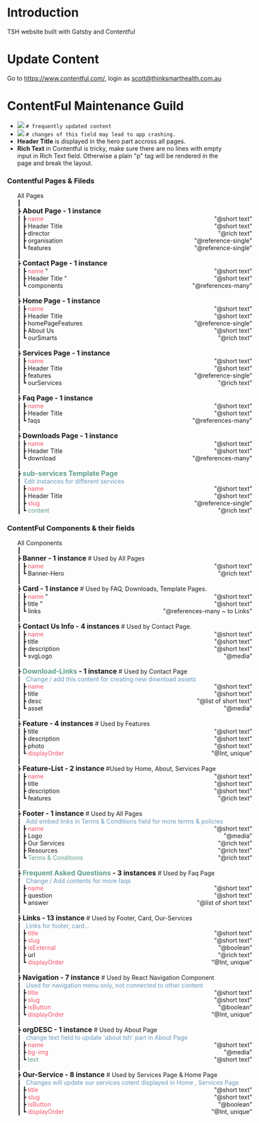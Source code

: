
# Introduction
TSH website built with Gatsby and Contentful

# Update Content
Go to https://www.contentful.com/, login as scott@thinksmarthealth.com.au

# ContentFul Maintenance Guild
- ![](https://via.placeholder.com/20/619e8d/000000?text=+) `# frequently updated content`
- ![](https://via.placeholder.com/20/f6546a/000000?text=+) `# changes of this field may lead to app crashing. `
- **Header Title** is displayed in the hero part accross all pages.
- **Rich Text** in Contentful is tricky, make sure there are no lines with empty input in Rich Text field. Otherwise a plain "p" tag will be rendered in the page and break the layout.


### Contentful Pages & Fileds
<ul class = "contentful">
  <li>All Pages </li>
  <li> ┃ </li>
  <li> ┣ <strong> About Page - 1 instance </strong> </li>
  <li> ┃ ┣ <span class = "red"> name </span>            <em> "@short text" </em> </li>
  <li> ┃ ┣ Header Title    <em>   "@short text"</em></li>
  <li> ┃ ┣ director        <em>   "@rich text"</em>  </li>
  <li> ┃ ┣ organisation    <em>  "@reference-single"</em></li>
  <li> ┃ ┗ features        <em> "@reference-single"</em></li>
  <li> ┃</li>
  <li> ┣  <strong> Contact Page - 1 instance</li> </strong>
  <li> ┃ ┣ <span class = "red"> name </span>               <em> "@short text" </em>"</li>
  <li> ┃ ┣ Header Title       <em> "@short text" </em>"</li>
  <li> ┃ ┗ components       <em> "@references-many" </em></li>
  <li> ┃</li>
  <li> ┣ <strong> Home Page - 1 instance</li> </strong>
  <li> ┃ ┣ <span class = "red"> name </span>               <em> "@short text" </em></li>
  <li> ┃ ┣ Header Title       <em> "@short text" </em></li>
  <li> ┃ ┣ homePageFeatures  <em>  "@reference-single"</em></li>
  <li> ┃ ┣ About Us           <em> "@short text" </em>  </li>
  <li> ┃ ┗ ourSmarts         <em> "@rich text" </em></li>
  <li> ┃</li>
  <li> ┣ <strong> Services Page - 1 instance</li> </strong>
  <li> ┃ ┣ <span class = "red"> name </span>               <em> "@short text" </em></li>
  <li> ┃ ┣ Header Title       <em> "@short text" </em></li>
  <li> ┃ ┣ features          <em>  "@reference-single"</em></li>
  <li> ┃ ┗ ourServices       <em>   "@rich text"</em></li>
  <li> ┃</li>
  <li> ┣ <strong> Faq Page - 1 instance</li> </strong>
  <li> ┃ ┣ <span class = "red"> name </span>               <em> "@short text" </em></li>
  <li> ┃ ┣ Header Title       <em> "@short text" </em></li>
  <li> ┃ ┗ faqs              <em> "@references-many" </em></li>
  <li> ┃</li>
  <li> ┣ <strong> Downloads Page - 1 instance</li> </strong>
  <li> ┃ ┣ <span class = "red"> name </span>               <em> "@short text" </em></li>
  <li> ┃ ┣ Header Title       <em> "@short text" </em></li>
  <li> ┃ ┗ download          <em> "@references-many" </em></li>
  <li> ┃</li>
  <li> ┣ <strong> <span class = "green"> sub-services Template Page </span - 7 instances</li> </strong>
  <li> ┃&nbsp; <span class = "blue"> Edit instances for different services  <span>  </li>
  <li> ┃ ┣ <span class = "red"> name </span>                <em> "@short text" </em></li>
  <li> ┃ ┣ Header Title       <em> "@short text" </em></li>
  <li> ┃ ┣ <span class = "red"> slug </span>               <em>  "@reference-single"</em></li>
  <li> ┃ ┗ <span class = "green"> content </span>           <em> "@rich text" </em></li>
</ul>

  ### ContentFul Components & their fields
<ul class = "contentful">
  <li>All Components </li>
  <li> ┃ </li>
  <li> ┣ <strong> Banner - 1 instance </strong> # Used by All Pages </li>
  <li> ┃ ┣ <span class = "red"> name </span>            <em> "@short text" </em> </li>
  <li> ┃ ┗ Banner-Hero        <em> "@rich text"</em></li>
  <li> ┃</li>
  <li> ┣  <strong> Card - 1 instance  </strong>  # Used by FAQ, Downloads, Template Pages. </li>
  <li> ┃ ┣ <span class = "red"> name </span>               <em> "@short text" </em>"</li>
  <li> ┃ ┣ title       <em> "@short text" </em>"</li>
  <li> ┃ ┗ links       <em> "@references-many ~ to Links" </em></li>
  <li> ┃</li>
  <li> ┣ <strong> Contact Us Info - 4 instances</strong>  # Used by Contact Page. </li>
  <li> ┃ ┣ <span class = "red"> name </span>                <em> "@short text" </em></li>
  <li> ┃ ┣ title       <em> "@short text" </em></li>
  <li> ┃ ┣ description       <em> "@short text" </em></li>
  <li> ┃ ┗ svgLogo         <em> "@media" </em></li>
  <li> ┃</li>
  <li> ┣ <strong> <span class = "green"> Download-Links </span> - 1 instance</strong> # Used by Contact Page  </li>
  <li> ┃&nbsp;&nbsp; <span class = "blue"> Change / add this content for creating new download assets  <span>  </li>
  <li> ┃ ┣ <span class = "red"> name </span>              <em> "@short text" </em></li>
  <li> ┃ ┣ title       <em> "@short text" </em></li>
  <li> ┃ ┣ desc          <em>  "@list of short text"</em></li>
  <li> ┃ ┗ asset       <em>   "@media"</em></li>
  <li> ┃</li>
  <li> ┣ <strong> Feature - 4 instances </strong> # Used by Features </li>
  <li> ┃ ┣ title               <em> "@short text" </em></li>
  <li> ┃ ┣ description      <em> "@short text" </em></li>
  <li> ┃ ┣ photo      <em> "@short text" </em></li>
  <li> ┃ ┗ <span class = "red"> displayOrder </span>        <em> "@Int, unique" </em></li>
  <li> ┃</li>
  <li> ┣ <strong> Feature-List - 2 instance </strong> #Used by Home, About, Services Page  </li>
  <li> ┃ ┣ <span class = "red"> name </span>               <em> "@short text" </em></li>
  <li> ┃ ┣ title       <em> "@short text" </em></li>
  <li> ┃ ┣ description       <em> "@short text" </em></li>
  <li> ┃ ┗ features          <em> "@rich text" </em></li>
  <li> ┃</li>
  <li> ┣ <strong> Footer - 1 instance</strong> # Used by All Pages </li>
  <li> ┃&nbsp;&nbsp; <span class = "blue"> Add embed links in Terms & Conditions field for more terms & policies  <span>  </li>
  <li> ┃ ┣ <span class = "red"> name </span>               <em> "@short text" </em></li>
  <li> ┃ ┣ Logo       <em> "@media" </em></li>
  <li> ┃ ┣ Our Services              <em>  "@rich text"</em></li>
  <li> ┃ ┣ Resources              <em>  "@rich text"</em></li>
  <li> ┃ ┗ <span class = "green"> Terms & Conditions </span>          <em> "@rich text" </em></li>
    <li> ┃</li>
  <li> ┣ <strong> <span class = "green"> Frequent Asked Questions </span> - 3 instances</strong>   # Used by Faq Page</li>
  <li> ┃&nbsp;&nbsp; <span class = "blue"> Change / Add contents for more faqs  <span>  </li>
  <li> ┃ ┣ <span class = "red"> name </span>               <em> "@short text" </em></li>
  <li> ┃ ┣ question       <em> "@short text" </em></li>
  <li> ┃ ┗  answer              <em>  "@list of short text"</em></li>
  <li> ┃</li>
  <li> ┣ <strong> Links - 13 instance</strong> # Used by Footer, Card, Our-Services </li>
  <li> ┃&nbsp;&nbsp; <span class = "blue"> Links for footer, card...  <span>  </li>
  <li> ┃ ┣ <span class = "red"> title </span>               <em> "@short text" </em></li>
  <li> ┃ ┣ <span class = "red"> slug </span>       <em> "@short text" </em></li>
  <li> ┃ ┣ <span class = "red"> isExternal </span>            <em>  "@boolean"</em></li>
  <li> ┃ ┣ url              <em>  "@rich text"</em></li>
  <li> ┃ ┗ <span class = "red"> displayOrder </span>         <em> "@Int, unique" </em></li>
  <li> ┃</li>
  <li> ┣ <strong> Navigation - 7 instance</strong> # Used by React Navigation Component </li>
  <li> ┃&nbsp;&nbsp; <span class = "blue"> Used for navigation menu only, not connected to other content   <span>  </li>
  <li> ┃ ┣ <span class = "red"> title </span>               <em> "@short text" </em></li>
  <li> ┃ ┣ <span class = "red"> slug </span>       <em> "@short text" </em></li>
  <li> ┃ ┣ <span class = "red"> isButton </span>            <em>  "@boolean"</em></li>
  <li> ┃ ┗ <span class = "red"> displayOrder </span>         <em> "@Int, unique" </em></li>
  <li> ┃</li>
  <li> ┣ <strong> orgDESC - 1 instance</strong> # Used by About Page </li>
  <li> ┃&nbsp;&nbsp; <span class = "blue"> change text field to update 'about tsh' part in About Page  <span>  </li>
  <li> ┃ ┣ <span class = "red"> name </span>               <em> "@short text" </em></li>
  <li> ┃ ┣ <span class = "red"> bg-img </span>       <em> "@media" </em></li>
  <li> ┃ ┗ <span class = "green"> text </span>            <em>  "@short text"</em></li>
  <li> ┃</li>
  <li> ┣ <strong> Our-Service - 8 instance</strong> # Used by Services Page & Home Page </li>
  <li> ┃&nbsp;&nbsp; <span class = "blue"> Changes will update our services cotent displayed in Home , Services Page <span>  </li>
  <li> ┃ ┣ <span class = "red"> title </span>               <em> "@short text" </em></li>
  <li> ┃ ┣ <span class = "red"> slug </span>       <em> "@short text" </em></li>
  <li> ┃ ┣ <span class = "red"> isButton </span>            <em>  "@boolean"</em></li>
  <li> ┃ ┗ <span class = "red"> displayOrder </span>         <em> "@Int, unique" </em></li>
</ul>

<style>
ul.contentful{
  display:block;
}
ul.contentful li{
  width:550px;
  list-style:none !important;
  position:relative;
}

ul.contentful em{
  position:absolute;
  top:0;
  right:0;
  margin-left:50px;
  font-style: initial;
}

ul.contentful strong{
  font-size:16px;
}

span.red{
    color:#f6546a;
}
span.yellow{
    color:yellow;
}
span.green{
    color:#619e8d;
}
span.blue{
  color:#6897bb;
  font-size:14px;
}
</style>
